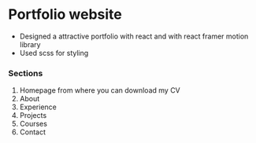 <h1>Portfolio website</h1>
<ul>
  <li>Designed a attractive portfolio with react and with react framer motion library</li>
  <li>Used scss for styling</li>
</ul>
<h3>Sections</h3>
<ol>
  <li>Homepage from where you can download my CV</li>
  <li>About</li>
  <li>Experience</li>
  <li>Projects</li>
  <li>Courses</li>
  <li>Contact</li>
</ol>
